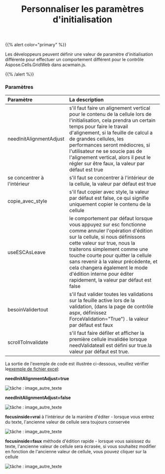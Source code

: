 ﻿---
title: Personnaliser les paramètres d'initialisation
type: docs
weight: 10
url: /fr/net/aspose-cells-gridweb/customize-parameters-in-client-side-script/
description: comment personnaliser les paramètres d'initialisation dans le script côté client Aspose.Cells.GridWeb.
---
{{% alert color="primary" %}} 

 Les développeurs peuvent définir une valeur de paramètre d'initialisation différente pour effectuer un comportement différent pour le contrôle Aspose.Cells.GridWeb dans acwmain.js.

{{% /alert %}} 
 
### **Paramètres**
 
|**Paramètre**|**La description**|
|:- |:- |
|needInitAlignmentAdjust|s'il faut faire un alignement vertical pour le contenu de la cellule lors de l'initialisation, cela prendra un certain temps pour faire le travail d'alignement, si la feuille de calcul a de grandes cellules, les performances seront médiocres, si l'utilisateur ne se soucie pas de l'alignement vertical, alors il peut le régler sur être faux, la valeur par défaut est true|
|se concentrer à l'intérieur| s'il faut se concentrer à l'intérieur de la cellule, la valeur par défaut est true|
|copie_avec_style|s'il faut copier avec style, la valeur par défaut est false, ce qui signifie uniquement copier le contenu de la cellule|
|useESCAsLeave|le comportement par défaut lorsque vous appuyez sur esc fonctionne comme annuler l'opération d'édition sur la cellule, si nous définissons cette valeur sur true, nous la traiterons simplement comme une touche courte pour quitter la cellule sans revenir à la valeur précédente, et cela changera également le mode d'édition interne pour éditer rapidement, la valeur par défaut est false|
|besoinValidertout|s'il faut valider toutes les validations sur la feuille active lors de la validation, (dans la page de contrôle aspx, définissez ForceValidation="True") . la valeur par défaut est faux|
|scrollToInvalidate|s'il faut faire défiler et afficher la première cellule invalidée lorsque needValidateall est défini sur true.la valeur par défaut est true.|
 
 
 La sortie de l'exemple de code est illustrée ci-dessous, veuillez vérifier le[exemple de fichier excel](valign.xlsx):

**needInitAlignmentAdjust=true** 

![tâche : image_autre_texte](align_true.png)

**needInitAlignmentAdjust=false** 

![tâche : image_autre_texte](align_false.png)

**focusinside=vrai** 
 à l'intérieur de la manière d'éditer - lorsque vous entrez du texte, l'ancienne valeur de cellule sera toujours conservée

![tâche : image_autre_texte](focus_inside_true.png)

**focusinside=faux** 
méthode d'édition rapide - lorsque vous saisissez du texte, l'ancienne valeur de cellule sera écrasée, si vous souhaitez modifier en fonction de l'ancienne valeur de cellule, vous pouvez cliquer sur la cellule

![tâche : image_autre_texte](focus_inside_false.png)

 
 